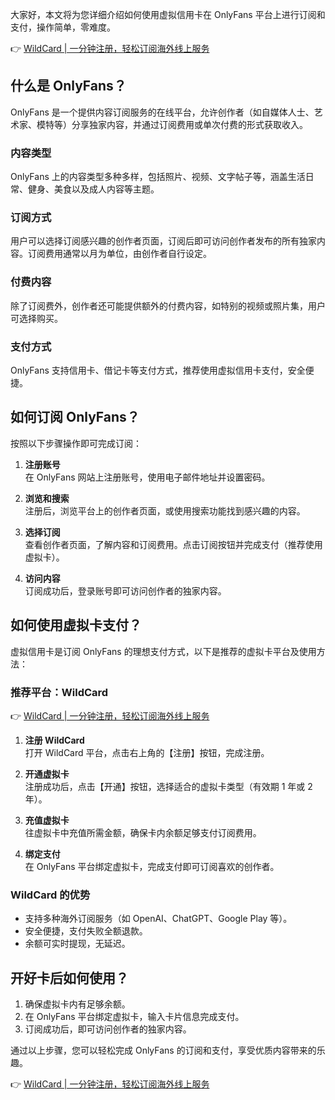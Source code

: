 大家好，本文将为您详细介绍如何使用虚拟信用卡在 OnlyFans 平台上进行订阅和支付，操作简单，零难度。

👉 [WildCard | 一分钟注册，轻松订阅海外线上服务](https://bit.ly/bewildcard)

## 什么是 OnlyFans？

OnlyFans 是一个提供内容订阅服务的在线平台，允许创作者（如自媒体人士、艺术家、模特等）分享独家内容，并通过订阅费用或单次付费的形式获取收入。

### 内容类型
OnlyFans 上的内容类型多种多样，包括照片、视频、文字帖子等，涵盖生活日常、健身、美食以及成人内容等主题。

### 订阅方式
用户可以选择订阅感兴趣的创作者页面，订阅后即可访问创作者发布的所有独家内容。订阅费用通常以月为单位，由创作者自行设定。

### 付费内容
除了订阅费外，创作者还可能提供额外的付费内容，如特别的视频或照片集，用户可选择购买。

### 支付方式
OnlyFans 支持信用卡、借记卡等支付方式，推荐使用虚拟信用卡支付，安全便捷。

## 如何订阅 OnlyFans？

按照以下步骤操作即可完成订阅：

1. **注册账号**  
   在 OnlyFans 网站上注册账号，使用电子邮件地址并设置密码。

2. **浏览和搜索**  
   注册后，浏览平台上的创作者页面，或使用搜索功能找到感兴趣的内容。

3. **选择订阅**  
   查看创作者页面，了解内容和订阅费用。点击订阅按钮并完成支付（推荐使用虚拟卡）。

4. **访问内容**  
   订阅成功后，登录账号即可访问创作者的独家内容。

## 如何使用虚拟卡支付？

虚拟信用卡是订阅 OnlyFans 的理想支付方式，以下是推荐的虚拟卡平台及使用方法：

### 推荐平台：WildCard

👉 [WildCard | 一分钟注册，轻松订阅海外线上服务](https://bit.ly/bewildcard)

1. **注册 WildCard**  
   打开 WildCard 平台，点击右上角的【注册】按钮，完成注册。

2. **开通虚拟卡**  
   注册成功后，点击【开通】按钮，选择适合的虚拟卡类型（有效期 1 年或 2 年）。

3. **充值虚拟卡**  
   往虚拟卡中充值所需金额，确保卡内余额足够支付订阅费用。

4. **绑定支付**  
   在 OnlyFans 平台绑定虚拟卡，完成支付即可订阅喜欢的创作者。

### WildCard 的优势

- 支持多种海外订阅服务（如 OpenAI、ChatGPT、Google Play 等）。
- 安全便捷，支付失败全额退款。
- 余额可实时提现，无延迟。

## 开好卡后如何使用？

1. 确保虚拟卡内有足够余额。
2. 在 OnlyFans 平台绑定虚拟卡，输入卡片信息完成支付。
3. 订阅成功后，即可访问创作者的独家内容。

通过以上步骤，您可以轻松完成 OnlyFans 的订阅和支付，享受优质内容带来的乐趣。

👉 [WildCard | 一分钟注册，轻松订阅海外线上服务](https://bit.ly/bewildcard)